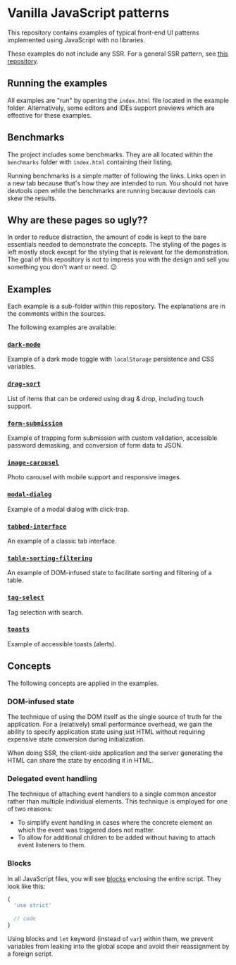 # Vanilla JavaScript patterns

This repository contains examples of typical front-end UI patterns 
implemented using JavaScript with no libraries.

These examples do not include any SSR. For a general SSR pattern, see 
[this repository](https://github.com/foxbunny/vanilla-ssr).

## Running the examples

All examples are "run" by opening the `index.html` file located in the 
example folder. Alternatively, some editors and IDEs support previews which 
are effective for these examples. 

## Benchmarks

The project includes some benchmarks. They are all located within the 
`benchmarks` folder with `index.html` containing their listing.

Running benchmarks is a simple matter of following the links. Links open in 
a new tab because that's how they are intended to run. You should not have 
devtools open while the benchmarks are running because devtools can skew the 
results.

## Why are these pages so ugly??

In order to reduce distraction, the amount of code is kept to the bare 
essentials needed to demonstrate the concepts. The styling of the pages is 
left mostly stock except for the styling that is relevant for the demonstration. 
The goal of this repository is not to impress you with the design and sell 
you something you don't want or need. 😉

## Examples

Each example is a sub-folder within this repository. The explanations are in 
the comments within the sources.

The following examples are available:

### [`dark-mode`](./dark-mode)

Example of a dark mode toggle with `localStorage` persistence and CSS variables.

### [`drag-sort`](./drag-sort)

List of items that can be ordered using drag & drop, including touch support.

### [`form-submission`](./form-submission)

Example of trapping form submission with custom validation, accessible password 
demasking, and conversion of form data to JSON.

### [`image-carousel`](./image-carousel)

Photo carousel with mobile support and responsive images.

### [`modal-dialog`](./modal-dialog)

Example of a modal dialog with click-trap.

### [`tabbed-interface`](./tabbed-interface)

An example of a classic tab interface.

### [`table-sorting-filtering`](./table-sorting-filtering)

An example of DOM-infused state to facilitate sorting and filtering of a table.

### [`tag-select`](./tag-select)

Tag selection with search.

### [`toasts`](./toasts)

Example of accessible toasts (alerts).

## Concepts

The following concepts are applied in the examples.

### DOM-infused state

The technique of using the DOM itself as the single source of truth for the 
application. For a (relatively) small performance overhead, we gain the ability
to specify application state using just HTML without requiring expensive state
conversion during initialization. 

When doing SSR, the client-side application and the server generating the HTML 
can share the state by encoding it in HTML.

### Delegated event handling

The technique of attaching event handlers to a single common ancestor rather 
than multiple individual elements. This technique is employed for one of two 
reasons:

- To simplify event handling in cases where the concrete element on which 
  the event was triggered does not matter.
- To allow for additional children to be added without having to attach 
  event listeners to them.

### Blocks

In all JavaScript files, you will see 
[blocks](https://developer.mozilla.org/en-US/docs/Web/JavaScript/Reference/Statements/block) 
enclosing the entire script. They look like this:

```javascript
{
  'use strict'
  
  // code
}
```

Using blocks and `let` keyword (instead of `var`) within them, we prevent 
variables from leaking into the global scope and avoid their reassignment by a 
foreign script.
